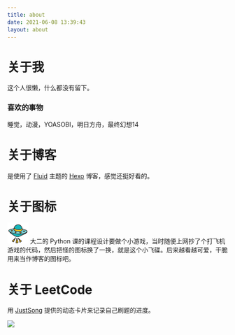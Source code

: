 ```yaml
---
title: about
date: 2021-06-08 13:39:43
layout: about
---
```


# 关于我
这个人很懒，什么都没有留下。

### 喜欢的事物
睡觉，动漫，YOASOBI，明日方舟，最终幻想14

# 关于博客
是使用了 [Fluid](https://github.com/fluid-dev/hexo-theme-fluid) 主题的 [Hexo](https://github.com/hexojs/hexo) 博客，感觉还挺好看的。

# 关于图标
![favicon](/img/favicon.png)
大二的 Python 课的课程设计要做个小游戏，当时随便上网抄了个打飞机游戏的代码，然后把怪的图标换了一换，就是这个小飞碟。后来越看越可爱，干脆用来当作博客的图标吧。

# 关于 LeetCode

用 [JustSong](https://github.com/songquanpeng) 提供的动态卡片来记录自己刷题的进度。

<img src="https://stats.justsong.cn/api/leetcode?username=leejiangwei&cn=true" style="box-shadow:none !important">

